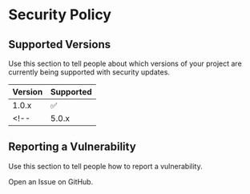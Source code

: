 # Security Policy

## Supported Versions

Use this section to tell people about which versions of your project are
currently being supported with security updates.

| Version | Supported          |
| ------- | ------------------ |
| 1.0.x   | :white_check_mark: |
<!-- | 5.0.x   | :x:                | -->

## Reporting a Vulnerability

Use this section to tell people how to report a vulnerability.

Open an Issue on GitHub.
